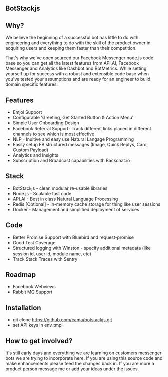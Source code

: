 ## BotStackjs

## Why?
We believe the beginning of a successful bot has little to do with engineering and everything to do with the skill of the product owner in acquiring users and keeping them faster than their competition.

That's why we've open sourced our Facebook Messenger node.js code base so you can get all the latest features from API.AI, Facebook Messenger and Analytics like Dashbot and BotMetrics. While setting yourself up for success with a robust and extensible code base when you've tested your assumptions and are ready for an engineer to build domain specific features.

## Features
* Emjoi Support 
* Configurable 'Greeting, Get Started Button & Action Menu'
* Simple User Onboarding Design
* Facebook Referral Support- Track different links placed in different channels to see which is most effective
* NLP - Inuitive and easy use Natural Langage Programming
* Easily setup FB structured messages (Image, Quick Replys, Card, Custom Payload)
* Analytics and Insights
* Subscription and Broadcast capabilities with Backchat.io

## Stack
* BotStackjs - clean modular re-usable libraries 
* Node.js - Scalable fast code
* API.AI - Best in class Natural Language Processing
* Redis [Optional] - In-memory cache storage for thing like user sessions
* Docker - Management and simplified deployment of services


## Code
* Better Promise Support with Bluebird and request-promise
* Good Test Coverage
* Structured logging with Winston - specify additional metadata (like session id, user id, module name, etc)
* Track Stack Traces with Sentry

## Roadmap
* Facebook Webviews
* Rabbit MQ Support

## Installation
* git clone https://github.com/cama/botstackjs.git
* set API keys in env_tmpl

## How to get involved?
It's still early days and everything we are learning on customers messenger bots we are trying to incorporate here. 
If you are using this source code and make enhancements please feed the changes back in. If you are more a product person message me or add your ideas under the issues.
